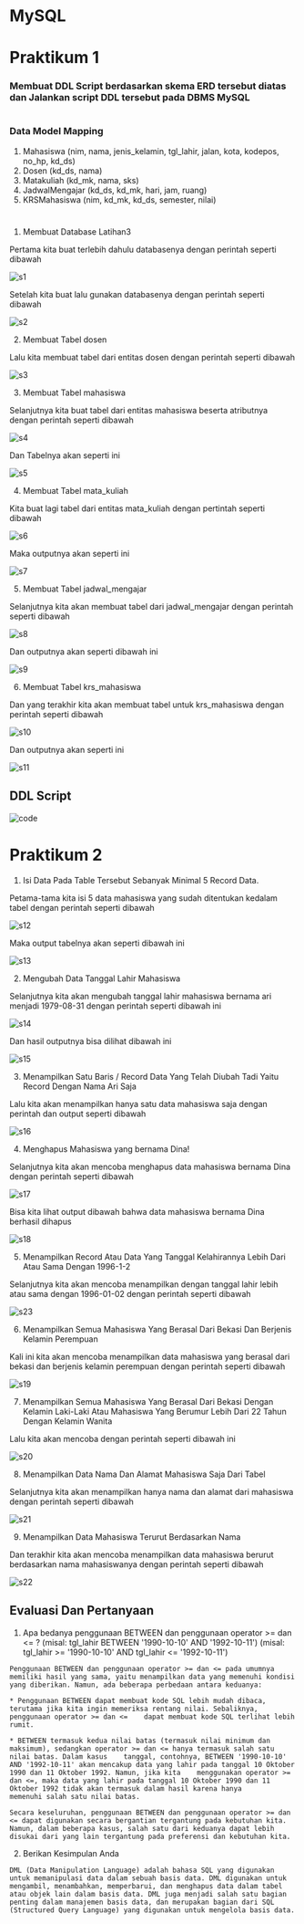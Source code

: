 # MySQL
# Praktikum 1

### Membuat DDL Script berdasarkan skema ERD tersebut diatas dan Jalankan script DDL tersebut pada DBMS MySQL

#
### Data Model Mapping
1. Mahasiswa (nim, nama, jenis_kelamin, tgl_lahir, jalan, kota, kodepos, no_hp, kd_ds)
2. Dosen (kd_ds, nama)
3. Matakuliah (kd_mk, nama, sks)
4. JadwalMengajar (kd_ds, kd_mk, hari, jam, ruang)
5. KRSMahasiswa (nim, kd_mk, kd_ds, semester, nilai)
# 

1. Membuat Database Latihan3

Pertama kita buat terlebih dahulu databasenya dengan perintah seperti dibawah

![s1](https://user-images.githubusercontent.com/130354090/232716201-000083d9-8b95-4589-93a7-2712b8725485.png)

Setelah kita buat lalu gunakan databasenya dengan perintah seperti dibawah

![s2](https://user-images.githubusercontent.com/130354090/232716653-587eddce-7894-4b58-861a-3d1853047a41.png)

2. Membuat Tabel dosen

Lalu kita membuat tabel dari entitas dosen dengan perintah seperti dibawah

![s3](https://user-images.githubusercontent.com/130354090/232718670-d569ee18-e927-41d6-8367-6a5340be94e2.png)

3. Membuat Tabel mahasiswa

Selanjutnya kita buat tabel dari entitas mahasiswa beserta atributnya dengan perintah seperti dibawah

![s4](https://user-images.githubusercontent.com/130354090/232719297-1d398c0c-82a0-4994-8804-7ce04223f878.png)

Dan Tabelnya akan seperti ini

![s5](https://user-images.githubusercontent.com/130354090/232719624-05a5a741-9fd1-427e-ba50-13997bda55df.png)

4. Membuat Tabel mata_kuliah

Kita buat lagi tabel dari entitas mata_kuliah dengan pertintah seperti dibawah

![s6](https://user-images.githubusercontent.com/130354090/232720311-70af07f6-fb54-491c-9ecd-4b9b82e79b28.png)

Maka outputnya akan seperti ini

![s7](https://user-images.githubusercontent.com/130354090/232720362-051444d4-70b9-4301-add9-3dbd9b264d31.png)

5. Membuat Tabel jadwal_mengajar

Selanjutnya kita akan membuat tabel dari jadwal_mengajar dengan perintah seperti dibawah

![s8](https://user-images.githubusercontent.com/130354090/232720693-e336a3cd-b6c1-4ea0-a9e5-5ecd635c6cc8.png)

Dan outputnya akan seperti dibawah ini

![s9](https://user-images.githubusercontent.com/130354090/232720792-79a4f214-60ef-4a35-abe9-9e25016c578e.png)

6. Membuat Tabel krs_mahasiswa

Dan yang terakhir kita akan membuat tabel untuk krs_mahasiswa dengan perintah seperti dibawah

![s10](https://user-images.githubusercontent.com/130354090/232721129-62a601e4-f0ec-4b76-8813-fea1d7ad0bb4.png)

Dan outputnya akan seperti ini

![s11](https://user-images.githubusercontent.com/130354090/232721230-a938be76-0916-486c-9df8-8a1e54e41b76.png)

## DDL Script

![code](https://user-images.githubusercontent.com/130354090/232725660-5b72f954-b486-4a2c-aa05-8f8a1849d87b.png)

# Praktikum 2

1. Isi Data Pada Table Tersebut Sebanyak Minimal 5 Record Data.

Petama-tama kita isi 5 data mahasiswa yang sudah ditentukan kedalam tabel dengan perintah seperti dibawah

![s12](https://user-images.githubusercontent.com/130354090/232726659-14d606a0-db2e-421e-96b6-21340c73c6fb.png)

Maka output tabelnya akan seperti dibawah ini

![s13](https://user-images.githubusercontent.com/130354090/232726812-04997012-bb90-45c5-875d-c41d66991217.png)

2. Mengubah Data Tanggal Lahir Mahasiswa

Selanjutnya kita akan mengubah tanggal lahir mahasiswa bernama ari menjadi 1979-08-31 dengan perintah seperti dibawah ini

![s14](https://user-images.githubusercontent.com/130354090/232727421-4ea64560-a273-4b5e-a529-e13b16ec0bbf.png)

Dan hasil outputnya bisa dilihat dibawah ini

![s15](https://user-images.githubusercontent.com/130354090/232727473-63b21095-33bb-4f5a-94bd-3db38942fa7b.png)

3. Menampilkan Satu Baris / Record Data Yang Telah Diubah Tadi Yaitu Record Dengan Nama Ari Saja

Lalu kita akan menampilkan hanya satu data mahasiswa saja dengan perintah dan output seperti dibawah

![s16](https://user-images.githubusercontent.com/130354090/232728235-64fc86c7-0593-4794-9998-6975d90668ef.png)

4. Menghapus Mahasiswa yang bernama Dina! 

Selanjutnya kita akan mencoba menghapus data mahasiswa bernama Dina dengan perintah seperti dibawah

![s17](https://user-images.githubusercontent.com/130354090/232728692-d40dbec4-0961-44c7-8276-93b33b3fb50d.png)

Bisa kita lihat output dibawah bahwa data mahasiswa bernama Dina berhasil dihapus

![s18](https://user-images.githubusercontent.com/130354090/232728724-9ac06836-6973-4cec-8bfa-eebf57cf6188.png)

5. Menampilkan Record Atau Data Yang Tanggal Kelahirannya Lebih Dari Atau Sama Dengan 1996-1-2

Selanjutnya kita akan mencoba menampilkan dengan tanggal lahir lebih atau sama dengan 1996-01-02 dengan perintah seperti dibawah

![s23](https://user-images.githubusercontent.com/130354090/232731191-51720650-3420-498c-8cdb-f9ac175bfd4c.png)

6. Menampilkan Semua Mahasiswa Yang Berasal Dari Bekasi Dan Berjenis Kelamin Perempuan 

Kali ini kita akan mencoba menampilkan data mahasiswa yang berasal dari bekasi dan berjenis kelamin perempuan dengan perintah
seperti dibawah

![s19](https://user-images.githubusercontent.com/130354090/232732100-c6fd82c5-e022-4130-8fc3-eec0dacbc638.png)

7. Menampilkan Semua Mahasiswa Yang Berasal Dari Bekasi Dengan Kelamin Laki-Laki Atau Mahasiswa Yang Berumur Lebih Dari 22 Tahun Dengan Kelamin Wanita

Lalu kita akan mencoba dengan perintah seperti dibawah ini

![s20](https://user-images.githubusercontent.com/130354090/232732945-8bbf0459-bf23-4a6b-855a-dcabcafeb768.png)

8. Menampilkan Data Nama Dan Alamat Mahasiswa Saja Dari Tabel

Selanjutnya kita akan menampilkan hanya nama dan alamat dari mahasiswa dengan perintah seperti dibawah 

![s21](https://user-images.githubusercontent.com/130354090/232733493-70bb2078-6a1c-4181-92ce-dada7ad7997a.png)

9. Menampilkan Data Mahasiswa Terurut Berdasarkan Nama

Dan terakhir kita akan mencoba menampilkan data mahasiswa berurut berdasarkan nama mahasiswanya dengan perintah seperti dibawah

![s22](https://user-images.githubusercontent.com/130354090/232734141-9ff54618-a65c-4a59-9ec7-49aad90186fa.png)

## Evaluasi Dan Pertanyaan

1. Apa bedanya penggunaan BETWEEN dan penggunaan operator >= dan <= ? (misal: tgl_lahir BETWEEN '1990-10-10' AND '1992-10-11') (misal: tgl_lahir >= '1990-10-10' AND tgl_lahir <= '1992-10-11')

```
Penggunaan BETWEEN dan penggunaan operator >= dan <= pada umumnya memiliki hasil yang sama, yaitu menampilkan data yang memenuhi kondisi yang diberikan. Namun, ada beberapa perbedaan antara keduanya:

* Penggunaan BETWEEN dapat membuat kode SQL lebih mudah dibaca, terutama jika kita ingin memeriksa rentang nilai. Sebaliknya, penggunaan operator >= dan <=    dapat membuat kode SQL terlihat lebih rumit.

* BETWEEN termasuk kedua nilai batas (termasuk nilai minimum dan maksimum), sedangkan operator >= dan <= hanya termasuk salah satu nilai batas. Dalam kasus    tanggal, contohnya, BETWEEN '1990-10-10' AND '1992-10-11' akan mencakup data yang lahir pada tanggal 10 Oktober 1990 dan 11 Oktober 1992. Namun, jika kita    menggunakan operator >= dan <=, maka data yang lahir pada tanggal 10 Oktober 1990 dan 11 Oktober 1992 tidak akan termasuk dalam hasil karena hanya            memenuhi salah satu nilai batas.

Secara keseluruhan, penggunaan BETWEEN dan penggunaan operator >= dan <= dapat digunakan secara bergantian tergantung pada kebutuhan kita. Namun, dalam beberapa kasus, salah satu dari keduanya dapat lebih disukai dari yang lain tergantung pada preferensi dan kebutuhan kita.
```

2. Berikan Kesimpulan Anda

```black
DML (Data Manipulation Language) adalah bahasa SQL yang digunakan untuk memanipulasi data dalam sebuah basis data. DML digunakan untuk mengambil, menambahkan, memperbarui, dan menghapus data dalam tabel atau objek lain dalam basis data. DML juga menjadi salah satu bagian penting dalam manajemen basis data, dan merupakan bagian dari SQL (Structured Query Language) yang digunakan untuk mengelola basis data.


















